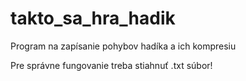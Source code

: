 # takto_sa_hra_hadik
Program na zapísanie pohybov hadíka a ich kompresiu

Pre správne fungovanie treba stiahnuť .txt súbor!
